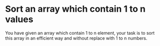 <h1>
Sort an array which contain 1 to n values</h1>
You have given an array which contain 1 to n element, your task is to sort this array in an efficient way and without replace with 1 to n numbers.
